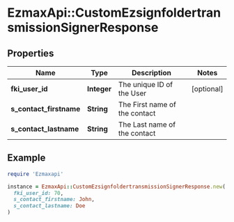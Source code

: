 # EzmaxApi::CustomEzsignfoldertransmissionSignerResponse

## Properties

| Name | Type | Description | Notes |
| ---- | ---- | ----------- | ----- |
| **fki_user_id** | **Integer** | The unique ID of the User | [optional] |
| **s_contact_firstname** | **String** | The First name of the contact |  |
| **s_contact_lastname** | **String** | The Last name of the contact |  |

## Example

```ruby
require 'Ezmaxapi'

instance = EzmaxApi::CustomEzsignfoldertransmissionSignerResponse.new(
  fki_user_id: 70,
  s_contact_firstname: John,
  s_contact_lastname: Doe
)
```

